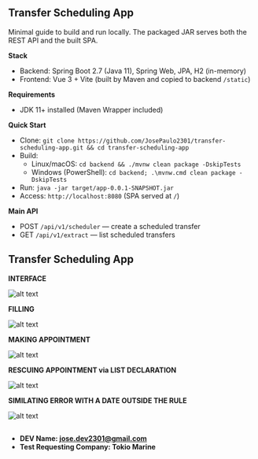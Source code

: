 ## Transfer Scheduling App

Minimal guide to build and run locally. The packaged JAR serves both the REST API and the built SPA.

**Stack**
- Backend: Spring Boot 2.7 (Java 11), Spring Web, JPA, H2 (in-memory)
- Frontend: Vue 3 + Vite (built by Maven and copied to backend `/static`)

**Requirements**
- JDK 11+ installed (Maven Wrapper included)

**Quick Start**
- Clone: `git clone https://github.com/JosePaulo2301/transfer-scheduling-app.git && cd transfer-scheduling-app`
- Build:
  - Linux/macOS: `cd backend && ./mvnw clean package -DskipTests`
  - Windows (PowerShell): `cd backend; .\mvnw.cmd clean package -DskipTests`
- Run: `java -jar target/app-0.0.1-SNAPSHOT.jar`
- Access: `http://localhost:8080` (SPA served at `/`)

**Main API**
- POST `/api/v1/scheduler` — create a scheduled transfer
- GET `/api/v1/extract` — list scheduled transfers

## Transfer Scheduling App


**INTERFACE**

![alt text](assets/image-1.png)


**FILLING**

![alt text](assets/image-1.png)

**MAKING APPOINTMENT**

![alt text](assets/image-2.png)

**RESCUING APPOINTMENT via LIST DECLARATION**


![alt text](assets/image-4.png)

**SIMILATING ERROR WITH A DATE OUTSIDE THE RULE**

![alt text](assets/image-6.png)


## 
- **DEV Name: jose.dev2301@gmail.com**
- **Test Requesting Company: Tokio Marine**